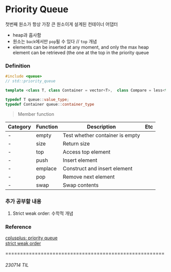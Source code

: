 # Priority Queue 
첫번째 원소가 항상 가장 큰 원소이게 설계된 컨테이너 어댑터<br>
- heap과 흡사함
- 원소는 `back`에서만 `pop`될 수 있다       // `top` 개념<br>
- elements can be inserted at any moment, and only the max heap element can be retrieved (the one at the top in the priority queue

### Definition
```c++
#include <queue>
// std::priority_queue

template <class T, class Container = vector<T>,  class Compare = less<typename Container::value_type> > class priority_queue;

typedef T queue::value_type;
typedef Container queue::container_type
```
> Member function

| Category | Function | Description | Etc |
|--------|--------|--------|--------|
| - | empty | Test whether container is empty | |
| - | size | Return size | |
| - | top | Access top element | |
| - | push | Insert element | |
| - | emplace | Construct and insert element | |
| - | pop | Remove next element | |
| - | swap | Swap contents | |


### 추가 공부할 내용
1. Strict weak order: 수학적 개념


### Reference
[cplusplus: priority queue](hhttps://cplusplus.com/reference/queue/priority_queue/)    
[strict weak order](https://panty.run/strict-weak-ordering/)

======================================================
###### 230714 TIL